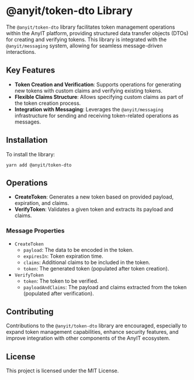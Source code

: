 # @anyit/token-dto Library

The `@anyit/token-dto` library facilitates token management operations within the AnyIT platform, providing structured
data transfer objects (DTOs) for creating and verifying tokens. This library is integrated with the `@anyit/messaging`
system, allowing for seamless message-driven interactions.

## Key Features

- **Token Creation and Verification**: Supports operations for generating new tokens with custom claims and verifying existing tokens.
- **Flexible Claims Structure**: Allows specifying custom claims as part of the token creation process.
- **Integration with Messaging**: Leverages the `@anyit/messaging` infrastructure for sending and receiving token-related operations as messages.

## Installation

To install the library:

```shell
yarn add @anyit/token-dto
```

## Operations

- **CreateToken**: Generates a new token based on provided payload, expiration, and claims.
- **VerifyToken**: Validates a given token and extracts its payload and claims.

### Message Properties

- `CreateToken`
    - `payload`: The data to be encoded in the token.
    - `expiresIn`: Token expiration time.
    - `claims`: Additional claims to be included in the token.
    - `token`: The generated token (populated after token creation).
- `VerifyToken`
    - `token`: The token to be verified.
    - `payloadAndClaims`: The payload and claims extracted from the token (populated after verification).

## Contributing

Contributions to the `@anyit/token-dto` library are encouraged, especially to expand token management capabilities,
enhance security features, and improve integration with other components of the AnyIT ecosystem.

## License

This project is licensed under the MIT License.
